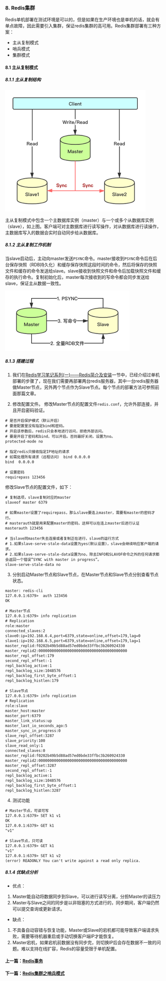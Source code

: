 ### 8. Redis集群
Redis单机部署在测试环境是可以的，但是如果在生产环境也是单机的话，就会有单点故障，因此需要引入集群，保证redis集群的高可用。Redis集群部署有三种方案：
- 主从复制模式
- 哨兵模式
- 集群模式

#### 8.1 主从复制模式
##### 8.1.1 主从复制结构
![Redis主从复制结构](../img/Redis主从复制结构.png)

主从复制模式中包含一个主数据库实例（master）与一个或多个从数据库实例（slave），如上图。客户端可对主数据库进行读写操作，对从数据库进行读操作，主数据库写入的数据会实时自动同步给从数据库。

##### 8.1.2 主从复制工作机制
当slave启动后，主动向master发送`PSYNC`命令。master接收到`PSYNC`命令后在后台保存快照（RDB持久化）和缓存保存快照这段时间的命令，然后将保存的快照文件和缓存的命令发送给slave。slave接收到快照文件和命令后加载快照文件和缓存的执行命令。复制初始化后，master每次接收到的写命令都会同步发送给slave，保证主从数据一致性。

 ![主从复制工作机制](../img/Redis主从复制实现原理.png)

##### 8.1.3 搭建过程
1. 我们在[Redis学习笔记系列(一)——Redis简介及安装](https://www.jianshu.com/p/bd386de19a3b)一节中，已经介绍过单机部署的步骤了，现在我们需要再部署两台redis服务器，其中一台redis服务器做Master节点，另外两个节点作为Slave节点。每个节点的部署方法可参照前面那篇文章。

2. 修改配置文件。
修改Master节点的配置文件`redis.conf`，允许外部连接，并且开启密码验证。
```
# 是否开启保护模式（默认开启）
# 要是配置里没有指定bind和密码。
# 开启该参数后，redis只会本地进行访问，拒绝外部访问。
# 要是开启了密码和bind，可以开启。否则最好关闭，设置为no。
protected-mode no

# 指定redis只接收指定IP地址的请求
# 如需处理所有请求（远程访问） bind 0.0.0.0
bind  0.0.0.0

# 设置密码
requirepass 123456
```

修改Slave节点的配置文件，如下：
```
# 复制选项，slave复制对应的master
slaveof master 6379

# 如果master设置了requirepass，那么slave要连上master，需要有master的密码才行。
# masterauth就是用来配置master的密码，这样可以在连上master后进行认证
masterauth 123456

# 当slave同master失去连接或者复制正在进行，slave的运行方式
# 1.如果slave-serve-stale-data设置为yes(默认设置)，slave会继续响应客户端的请求。
# 2.如果slave-serve-stale-data设置为no，除去INFO和SLAVOF命令之外的任何请求都会返回一个错误”SYNC with master in progress”。
slave-serve-stale-data no
```

3. 分别启动Master节点和Slave节点，在Master节点和Slave节点分别查看节点状态。
```
master: redis-cli
127.0.0.1:6379>  auth 123456
OK

# Master节点
127.0.0.1:6379> info replication
# Replication
role:master
connected_slaves:2
slave0:ip=192.168.6.4,port=6379,state=online,offset=179,lag=0
slave1:ip=192.168.6.5,port=6379,state=online,offset=179,lag=1
master_replid:f0202b49b5d88ad57ed0bde33ffbc3b260924330
master_replid2:0000000000000000000000000000000000000000
master_repl_offset:179
second_repl_offset:-1
repl_backlog_active:1
repl_backlog_size:1048576
repl_backlog_first_byte_offset:1
repl_backlog_histlen:179

# Slave节点
127.0.0.1:6379> info replication
# Replication
role:slave
master_host:master
master_port:6379
master_link_status:up
master_last_io_seconds_ago:5
master_sync_in_progress:0
slave_repl_offset:3287
slave_priority:100
slave_read_only:1
connected_slaves:0
master_replid:f0202b49b5d88ad57ed0bde33ffbc3b260924330
master_replid2:0000000000000000000000000000000000000000
master_repl_offset:3287
second_repl_offset:-1
repl_backlog_active:1
repl_backlog_size:1048576
repl_backlog_first_byte_offset:1
repl_backlog_histlen:3287
```

4. 测试功能
```
# Master节点，可读可写
127.0.0.1:6379> SET k1 v1
OK
127.0.0.1:6379> GET k1
"v1"

# Slave节点，只可读
127.0.0.1:6379> GET k1
"v1"
127.0.0.1:6379> SET k1 v2
(error) READONLY You can't write against a read only replica.
```

##### 8.1.4 优缺点分析
- 优点：
1. Master能自动将数据同步到Slave，可以进行读写分离，分担Master的读压力
2. Master与Slave之间的同步是以非阻塞的方式进行的，同步期间，客户端仍然可以提交查询或更新请求。

- 缺点：
1. 不具备自动容错与恢复功能，Master或Slave的宕机都可能导致客户端请求失败，需要等待机器重启或手动切换客户端IP才能恢复。
2. Master宕机，如果宕机前数据没有同步完，则切换IP后会存在数据不一致的问题。难以支持在线扩容，Redis的容量受限于单机配置。


#### 上一篇：[Redis事务](09-Redis事务.md)
#### 下一篇：[Redis集群之哨兵模式](11-Redis集群之哨兵模式.md)